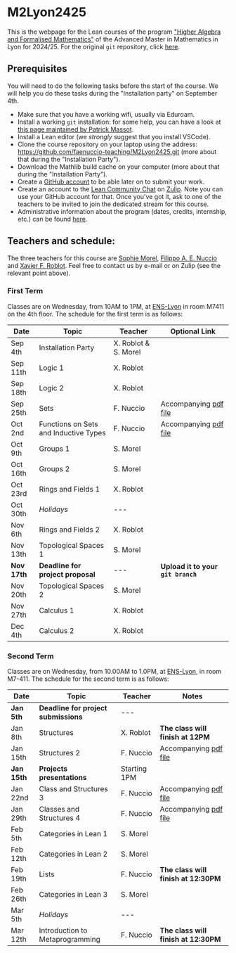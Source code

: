 # M2Lyon2425
This is the webpage for the Lean courses of the program <a href="http://mathematiques.ens-lyon.fr/parcours-2024-2025-394652.kjsp">"Higher Algebra and Formalised Mathematics"</a> of the Advanced Master in Mathematics in Lyon for 2024/25. For the original `git` repository, click <a href="https://github.com/faenuccio-teaching/M2Lyon2425">here</a>.

## Prerequisites 

You will need to do the following tasks before the start of the course. We will help you do these tasks during the "Installation party" on September 4th.
* Make sure that you have a working wifi, usually via Eduroam.
* Install a working `git` installation: for some help, you can have a look at <a href="https://www.imo.universite-paris-saclay.fr/~patrick.massot/misc/git.html">this page maintained by Patrick Massot</a>.
* Install a Lean editor (we *strongly* suggest that you install VSCode).
* Clone the course repository on your laptop using the address: https://github.com/faenuccio-teaching/M2Lyon2425.git (more about that during the "Installation Party").
* Download the Mathlib build cache on your computer (more about that during the "Installation Party").
* Create a <a href="https://github.com">GitHub account</a> to be able later on to submit your work.
* Create an account to the <a href="https://leanprover.zulipchat.com/">Lean Community Chat</a> on <a href="https://zulip.com/">Zulip</a>. Note you can use your GitHub account for that. Once you've got it, ask to one of the teachers to be invited to join the dedicated stream for this course.
* Administrative information about the program (dates, credits, internship, etc.) can be found <a href="http://mathematiques.ens-lyon.fr/informations-pratiques-388390.kjsp?RH=1403617207802&RF=1638194375361">here</a>.
## Teachers and schedule:

The three teachers for this course are <a href="mailto: sophie.morel@ens-lyon.fr">Sophie Morel</a>, <a href="mailto: filippo.nuccio@univ-st-etienne.fr">Filippo A. E. Nuccio</a> and <a href="mailto: roblot@math.univ-lyon1.fr">Xavier F. Roblot</a>. Feel free to contact us by e-mail or on Zulip (see the relevant point above).


### First Term

Classes are on Wednesday, from 10AM to 1PM, at <a href="https://www.ens-lyon.fr/en/campus-life/campus-tour/maps-directions">ENS-Lyon</a> in room M7411 on the 4th floor. The schedule for the first term is as follows:

| Date      | Topic         | Teacher | Optional Link
|-----------|---------------|---------|---------------
| Sep 4th| Installation Party | X. Roblot & S. Morel|
| Sep 11th | Logic 1 | X. Roblot |
| Sep 18th | Logic 2 | X. Roblot |
| Sep 25th | Sets | F. Nuccio | Accompanying <a href="https://github.com/faenuccio/M2Lyon2425/blob/e75a8e16707e77390813ce07bf9c949c87a039ec/M2Lyon2425/Lectures/SetsAndFunctions1_lecture.pdf">pdf file</a>
| Oct 2nd | Functions on Sets and Inductive Types | F. Nuccio | Accompanying <a href="https://github.com/faenuccio/M2Lyon2425/blob/e75a8e16707e77390813ce07bf9c949c87a039ec/M2Lyon2425/Lectures/SetsAndFunctions2_lecture.pdf">pdf file</a>
| Oct 9th | Groups 1 | S. Morel
| Oct 16th | Groups 2 | S. Morel
| Oct 23rd | Rings and Fields 1 | X. Roblot
| Oct 30th | _Holidays_ | ---
| Nov 6th | Rings and Fields 2 | X. Roblot
| Nov 13th | Topological Spaces 1 | S. Morel
| **Nov 17th** | **Deadline for project proposal** | --- | **Upload it to your** **`git branch`**
| Nov 20th | Topological Spaces 2 | S. Morel
| Nov 27th | Calculus 1 | X. Roblot
| Dec 4th | Calculus 2 | X. Roblot

### Second Term

Classes are on Wednesday, from 10.00AM to 1.0PM, at <a href="https://www.ens-lyon.fr/en/campus-life/campus-tour/maps-directions">ENS-Lyon</a>, in room M7-411. The schedule for the second term is as follows:

| Date      | Topic         | Teacher | Notes
|-----------|---------------|---------|---------------
| **Jan 5th** | **Deadline for project submissions** | --- | 
| Jan 8th | Structures | X. Roblot | **The class will finish at 12PM**
| Jan 15th | Structures 2 | F. Nuccio | Accompanying <a href="https://github.com/faenuccio/M2Lyon2425/blob/094259206fa74c94e94913475dd3759715eb9244/M2Lyon2425/Lectures/Structures2_lecture.pdf">pdf file</a>
| **Jan 15th** | **Projects presentations** | Starting 1PM
| Jan 22nd | Class and Structures 3 | F. Nuccio | Accompanying <a href="https://github.com/faenuccio-teaching/M2Lyon2425/blob/master/M2Lyon2425/Lectures/Structures3_lecture.pdf">pdf file</a>
| Jan 29th | Classes and Structures 4 | F. Nuccio | Accompanying <a href="https://github.com/faenuccio-teaching/M2Lyon2425/blob/master/M2Lyon2425/Lectures/Structures4_lecture.pdf">pdf file</a>
| Feb 5th | Categories in Lean 1 | S. Morel
| Feb 12th | Categories in Lean 2 | S. Morel
| Feb 19th | Lists | F. Nuccio | **The class will finish at 12:30PM**
| Feb 26th  | Categories in Lean 3 | S. Morel
| Mar 5th | _Holidays_ | ---
| Mar 12th | Introduction to Metaprogramming | F. Nuccio | **The class will finish at 12:30PM**

